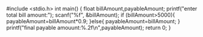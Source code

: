#include <stdio.h>
int main() {
	float billAmount,payableAmount;
	printf("enter total bill amount:");
	scanf("%f", &billAmount);
	if (billAmount>5000){
		payableAmount=billAmount*0.9;
	}else{
		payableAmount=billAmount;
	}
	printf("final payable amouunt:%.2f\n",payableAmount);
	return 0;
}
